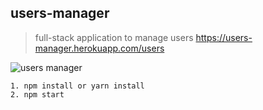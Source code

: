 ## users-manager
> full-stack application to manage users
> https://users-manager.herokuapp.com/users

![users manager](https://user-images.githubusercontent.com/29762363/35600225-f801a862-063d-11e8-9844-5f40254b2c12.gif)

```
1. npm install or yarn install
2. npm start
```
